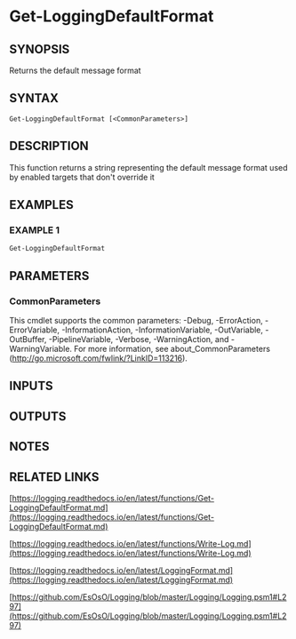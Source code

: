 # Get-LoggingDefaultFormat

## SYNOPSIS
Returns the default message format

## SYNTAX

```
Get-LoggingDefaultFormat [<CommonParameters>]
```

## DESCRIPTION
This function returns a string representing the default message format used by enabled targets that don't override it

## EXAMPLES

### EXAMPLE 1
```
Get-LoggingDefaultFormat
```

## PARAMETERS

### CommonParameters
This cmdlet supports the common parameters: -Debug, -ErrorAction, -ErrorVariable, -InformationAction, -InformationVariable, -OutVariable, -OutBuffer, -PipelineVariable, -Verbose, -WarningAction, and -WarningVariable.
For more information, see about_CommonParameters (http://go.microsoft.com/fwlink/?LinkID=113216).

## INPUTS

## OUTPUTS

## NOTES

## RELATED LINKS

[https://logging.readthedocs.io/en/latest/functions/Get-LoggingDefaultFormat.md](https://logging.readthedocs.io/en/latest/functions/Get-LoggingDefaultFormat.md)

[https://logging.readthedocs.io/en/latest/functions/Write-Log.md](https://logging.readthedocs.io/en/latest/functions/Write-Log.md)

[https://logging.readthedocs.io/en/latest/LoggingFormat.md](https://logging.readthedocs.io/en/latest/LoggingFormat.md)

[https://github.com/EsOsO/Logging/blob/master/Logging/Logging.psm1#L297](https://github.com/EsOsO/Logging/blob/master/Logging/Logging.psm1#L297)

